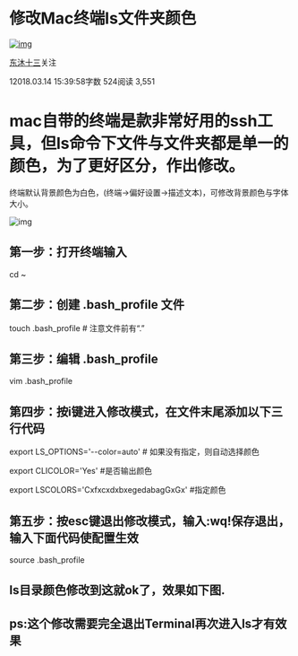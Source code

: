 # 修改Mac终端ls文件夹颜色

[![img](https://upload.jianshu.io/users/upload_avatars/2741176/bf938cdd-6b1a-4583-a679-8c246c3446ac.jpg?imageMogr2/auto-orient/strip|imageView2/1/w/96/h/96/format/webp)](https://www.jianshu.com/u/c3f2bd2ac912)

[东沐十三](https://www.jianshu.com/u/c3f2bd2ac912)关注

12018.03.14 15:39:58字数 524阅读 3,551

# mac自带的终端是款非常好用的ssh工具，但ls命令下文件与文件夹都是单一的颜色，为了更好区分，作出修改。 

终端默认背景颜色为白色，(终端->偏好设置->描述文本)，可修改背景颜色与字体大小。

![img](https://upload-images.jianshu.io/upload_images/2741176-d69a939027fabc89.png?imageMogr2/auto-orient/strip|imageView2/2/w/663/format/webp)



## 第一步：打开终端输入

cd ~

## 第二步：创建  .bash_profile  文件

touch .bash_profile       # 注意文件前有“.”

## 第三步：编辑 .bash_profile

vim .bash_profile

## 第四步：按i键进入修改模式，在文件末尾添加以下三行代码

export LS_OPTIONS='--color=auto'                   # 如果没有指定，则自动选择颜色

export CLICOLOR='Yes'                             #是否输出颜色

export LSCOLORS='CxfxcxdxbxegedabagGxGx'        #指定颜色

## 第五步：按esc键退出修改模式，输入:wq!保存退出，输入下面代码使配置生效

source .bash_profile

## ls目录颜色修改到这就ok了，效果如下图. 

## ps:这个修改需要完全退出Terminal再次进入ls才有效果 